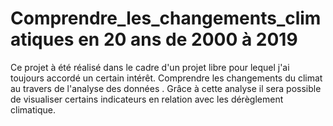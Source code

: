 # Comprendre_les_changements_climatiques en 20 ans de 2000 à 2019
Ce projet à été réalisé dans le cadre d'un projet libre pour lequel j'ai toujours accordé un certain intérêt.  Comprendre les changements du climat au travers de l'analyse des données . Grâce à cette analyse il sera possible de visualiser certains indicateurs en relation avec les dérèglement climatique. 
